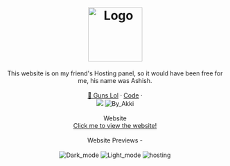 <h1 align="center">
  <a href="https://github.com/Akki-dnd/wed-desing/tree/main">
    <img src="https://github.com/Akki-dnd/wed-desing/blob/main/assets/images/9k.png" alt="Logo" width="125" height="125">
  </a>
</h1>

<div align="center">
  This website is on my friend's Hosting panel, so it would have been free for me, his name was Ashish.
  <br />
  <br />
  <a href="https://guns.lol/akki_idle">🔫 Guns Lol</a>
  ·
  <a href="">Code</a>
  ·
  <br />
    <a href="https://buymeacoffee.com/akku"><img src="https://img.buymeacoffee.com/button-api/?text=Buy me a coffee&emoji=&slug=rlxop&button_colour=FFDD00&font_colour=000000&font_family=Cookie&outline_colour=000000&coffee_colour=ffffff"></a>
    <img src="https://img.shields.io/badge/made%20with%20%E2%99%A5%20by-Aakash%20Pal-ff1414.svg?style=flat-square" alt="By_Akki">
</div>
  <br />

<div align="center">
  Website
  <br />
  <a href="https://akki.ncop.site/">Click me to view the website!</a>
</div>
  <br />
<div align="center">
    Website Previews -
<br />
<br />
    <img src="https://github.com/Akki-dnd/wed-desing/blob/main/assets/images/Dark.png" alt="Dark_mode">
    <img src="https://github.com/Akki-dnd/wed-desing/blob/main/assets/images/Light.png" alt="Light_mode">
    <img src="https://github.com/Akki-dnd/wed-desing/blob/main/assets/images/bill.png" alt="hosting">
</div>
